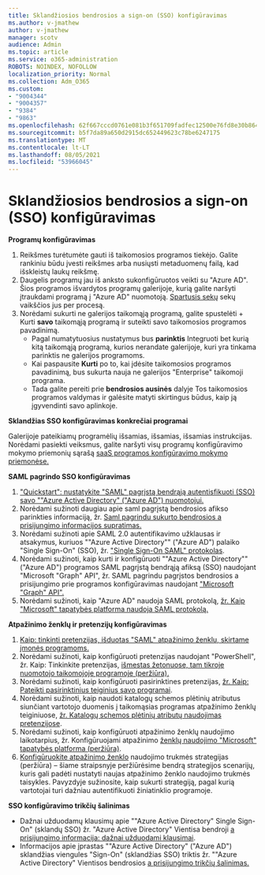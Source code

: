 ```yaml
---
title: Sklandžiosios bendrosios a sign-on (SSO) konfigūravimas
ms.author: v-jmathew
author: v-jmathew
manager: scotv
audience: Admin
ms.topic: article
ms.service: o365-administration
ROBOTS: NOINDEX, NOFOLLOW
localization_priority: Normal
ms.collection: Adm_O365
ms.custom:
- "9004344"
- "9004357"
- "9384"
- "9863"
ms.openlocfilehash: 62f667cccd0761e081b3f651709fadfec12500e76fd8e30b8649a28e99001e4c
ms.sourcegitcommit: b5f7da89a650d2915dc652449623c78be6247175
ms.translationtype: MT
ms.contentlocale: lt-LT
ms.lasthandoff: 08/05/2021
ms.locfileid: "53966045"
---
```

# <a name="configure-seamless-single-sign-on-sso"></a>Sklandžiosios bendrosios a sign-on (SSO) konfigūravimas

**Programų konfigūravimas**

1. Reikšmes turėtumėte gauti iš taikomosios programos tiekėjo. Galite rankiniu būdu įvesti reikšmes arba nusiųsti metaduomenų failą, kad išskleistų laukų reikšmę.
2. Daugelis programų jau iš anksto sukonfigūruotos veikti su "Azure AD". Šios programos išvardytos programų galerijoje, kurią galite naršyti įtraukdami programą į "Azure AD" nuomotoją. [Spartusis sekų](https://docs.microsoft.com/azure/active-directory/manage-apps/add-application-portal-configure) sekų vaikščios jus per procesą.
3. Norėdami sukurti ne galerijos taikomąją programą, galite spustelėti + Kurti **savo** taikomąją programą ir suteikti savo taikomosios programos pavadinimą.
    - Pagal numatytuosius nustatymus bus **parinktis** Integruoti bet kurią kitą taikomąją programą, kurios nerandate galerijoje, kuri yra tinkama parinktis ne galerijos programoms.
    - Kai paspausite **Kurti** po to, kai įdėsite taikomosios programos pavadinimą, bus sukurta nauja ne galerijos "Enterprise" taikomoji programa.
    - Tada galite pereiti prie **bendrosios ausinės** dalyje Tos taikomosios programos valdymas ir galėsite matyti skirtingus būdus, kaip ją įgyvendinti savo aplinkoje. 

**Sklandžias SSO konfigūravimas konkrečiai programai**

Galerijoje pateikiamų programėlių išsamias, išsamias, išsamias instrukcijas. Norėdami pasiekti veiksmus, galite naršyti visų programų konfigūravimo mokymo priemonių sąrašą [saaS programos konfigūravimo mokymo priemonėse.](https://docs.microsoft.com/azure/active-directory/saas-apps/tutorial-list)

**SAML pagrindo SSO konfigūravimas**

1. ["Quickstart": nustatykite "SAML" pagrįstą bendrąją autentisfikuoti (SSO) savo ""Azure Active Directory" ("Azure AD") nuomotojui.](https://docs.microsoft.com/azure/active-directory/manage-apps/add-application-portal-setup-sso)
2. Norėdami sužinoti daugiau apie saml pagrįstą bendrosios afikso parinkties informaciją, žr. [Saml pagrindu sukurto bendrosios a prisijungimo informacijos supratimas.](https://docs.microsoft.com/azure/active-directory/manage-apps/configure-saml-single-sign-on)
3. Norėdami sužinoti apie SAML 2.0 autentifikavimo užklausas ir atsakymus, kuriuos ""Azure Active Directory"" ("Azure AD") palaiko "Single Sign-On" (SSO), žr. ["Single Sign-On SAML" protokolas](https://docs.microsoft.com/azure/active-directory/develop/single-sign-on-saml-protocol).
4. Norėdami sužinoti, kaip kurti ir konfigūruoti ""Azure Active Directory"" ("Azure AD") programos SAML pagrįstą bendrąją afiksą (SSO) naudojant "Microsoft "Graph" API", žr. SAML pagrindu pagrįstos bendrosios a prisijungimo prie programos konfigūravimas naudojant ["Microsoft "Graph" API".](https://docs.microsoft.com/graph/application-saml-sso-configure-api)
5. Norėdami sužinoti, kaip "Azure AD" naudoja SAML protokolą, [žr. Kaip "Microsoft" tapatybės platforma naudoja SAML protokolą.](https://docs.microsoft.com/azure/active-directory/develop/active-directory-saml-protocol-reference)

**Atpažinimo ženklų ir pretenzijų konfigūravimas**

1. [Kaip: tinkinti pretenzijas, išduotas "SAML" atpažinimo ženklu, skirtame įmonės programoms.](https://docs.microsoft.com/azure/active-directory/develop/active-directory-saml-claims-customization)
2. Norėdami sužinoti, kaip konfigūruoti pretenzijas naudojant "PowerShell", žr. Kaip: Tinkinkite pretenzijas, [išmestas žetonuose, tam tikroje nuomotojo taikomojoje programoje (peržiūra).](https://docs.microsoft.com/azure/active-directory/develop/active-directory-claims-mapping)
3. Norėdami sužinoti, kaip konfigūruoti pasirinktines pretenzijas, [žr. Kaip: Pateikti pasirinktinius teiginius savo programai](https://docs.microsoft.com/azure/active-directory/develop/active-directory-optional-claims).
4. Norėdami sužinoti, kaip naudoti katalogų schemos plėtinių atributus siunčiant vartotojo duomenis į taikomąsias programas atpažinimo ženklų teiginiuose, [žr. Katalogų schemos plėtinių atributų naudojimas pretenzijose](https://docs.microsoft.com/azure/active-directory/develop/active-directory-schema-extensions).
5. Norėdami sužinoti, kaip konfigūruoti atpažinimo ženklų naudojimo laikotarpius, žr. Konfigūruojami atpažinimo [ženklų naudojimo "Microsoft" tapatybės platforma (peržiūra)](https://docs.microsoft.com/azure/active-directory/develop/active-directory-configurable-token-lifetimes).
6. [Konfigūruokite atpažinimo ženklo](https://docs.microsoft.com/azure/active-directory/develop/configure-token-lifetimes) naudojimo trukmės strategijas (peržiūra) – šiame straipsnyje peržiūrėsime bendrą strategijos scenarijų, kuris gali padėti nustatyti naujas atpažinimo ženklo naudojimo trukmės taisykles. Pavyzdyje sužinosite, kaip sukurti strategiją, pagal kurią vartotojai turi dažniau autentifikuoti žiniatinklio programoje.

**SSO konfigūravimo trikčių šalinimas**

- Dažnai užduodamų klausimų apie ""Azure Active Directory" Single Sign-On" (sklandų SSO) žr. "Azure Active Directory" Vientisa bendroji [a prisijungimo informacija: dažnai užduodami klausimai](https://docs.microsoft.com/azure/active-directory/hybrid/how-to-connect-sso-faq).
- Informacijos apie įprastas ""Azure Active Directory" ("Azure AD") sklandžias viengules "Sign-On" (sklandžias SSO) triktis žr. ""Azure Active Directory" Vientisos bendrosios [a prisijungimo trikčių šalinimas.](https://docs.microsoft.com/azure/active-directory/hybrid/tshoot-connect-sso)
